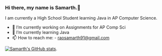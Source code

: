 ### Hi there, my name is Samarth.👋
I am currently a High School Student learning Java in AP Computer Science. 

- 🔭 I’m currently working on Assignments for AP Comp Sci
- 🌱 I’m currently learning Java
- 📫 How to reach me: - raosamarth91@gmail.com


[![Samarth's GitHub stats](https://github-readme-stats.vercel.app/api?username=SamarthRao91)](https://github.com/anuraghazra/github-readme-stats).
<!--
**SamarthRao91/SamarthRao91** is a ✨ _special_ ✨ repository because its `README.md` (this file) appears on your GitHub profile.


-->
